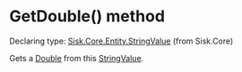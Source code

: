 <!--

Copyrights 2023 Sisk Framework - CypherPotato
Published under MIT license

!!! DO NOT EDIT THIS FILE !!!
This file was generated by a tool in the Sisk package. To edit the information in this documentation,
edit the XML documentation present in the Sisk source code.

-->


# GetDouble() method

Declaring type: [Sisk.Core.Entity.StringValue](/read?q=/contents/spec/Sisk.Core.Entity.StringValue.md) (from Sisk.Core)


Gets a <a href="https://learn.microsoft.com/en-us/dotnet/api/System.Double">Double</a> from this <a href="/read?q=/contents/spec/Sisk.Core.Entity.StringValue.md">StringValue</a>.


